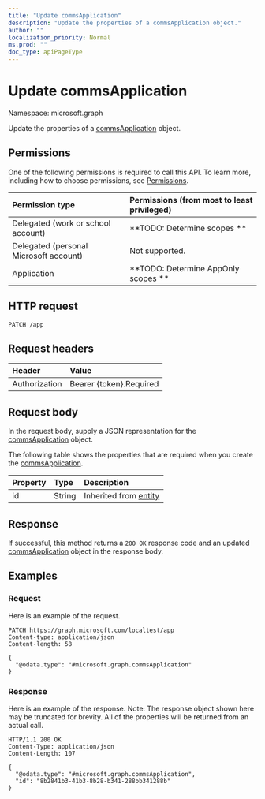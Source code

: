 ```yaml
---
title: "Update commsApplication"
description: "Update the properties of a commsApplication object."
author: ""
localization_priority: Normal
ms.prod: ""
doc_type: apiPageType
---
```


# Update commsApplication

Namespace: microsoft.graph

Update the properties of a [commsApplication](../resources/commsapplication.md) object.

## Permissions
One of the following permissions is required to call this API. To learn more, including how to choose permissions, see [Permissions](/concepts/permissions-reference.md).

|Permission type|Permissions (from most to least privileged)|
|:---|:---|
|Delegated (work or school account)|**TODO: Determine scopes **|
|Delegated (personal Microsoft account)|Not supported.|
|Application|**TODO: Determine AppOnly scopes **|

## HTTP request
<!-- {
  "blockType": "ignored"
}
-->
``` http
PATCH /app
```

## Request headers
|Header|Value|
|:---|:---|
|Authorization|Bearer {token}.Required|

## Request body
In the request body, supply a JSON representation for the [commsApplication](../resources/commsapplication.md) object.

The following table shows the properties that are required when you create the [commsApplication](../resources/commsapplication.md).

|Property|Type|Description|
|:---|:---|:---|
|id|String| Inherited from [entity](../resources/entity.md)|



## Response
If successful, this method returns a `200 OK` response code and an updated [commsApplication](../resources/commsapplication.md) object in the response body.

## Examples

### Request
Here is an example of the request.
<!-- {
  "blockType": "request",
  "name": "update_commsapplication"
}
-->
``` http
PATCH https://graph.microsoft.com/localtest/app
Content-type: application/json
Content-length: 58

{
  "@odata.type": "#microsoft.graph.commsApplication"
}
```

### Response
Here is an example of the response. Note: The response object shown here may be truncated for brevity. All of the properties will be returned from an actual call.
<!-- {
  "blockType": "response",
  "truncated": true
}
-->
``` http
HTTP/1.1 200 OK
Content-Type: application/json
Content-Length: 107

{
  "@odata.type": "#microsoft.graph.commsApplication",
  "id": "8b2841b3-41b3-8b28-b341-288bb341288b"
}
```

